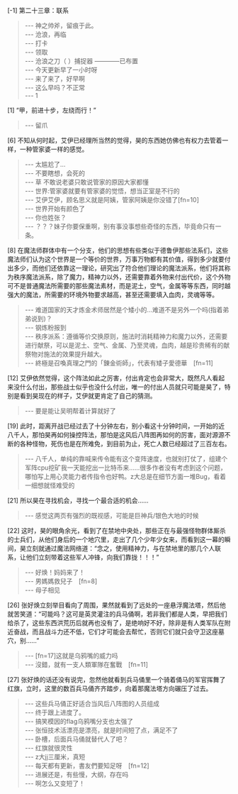 
[-1] 第二十三章：联系
>--- 神之帅斧，留痕于此。<br>
>--- 沧浪，再临<br>
>--- 打卡<br>
>--- 领取<br>
>--- 沧浪之刀（             ）捕捉器
                   ――――已布置<br>
>--- 今天更新早了一小时呀<br>
>--- 来了来了，好早啊<br>
>--- 这么早吗？不正常<br>
>--- 1<br>

[1] “甲，前进十步，左绕而行！”
>--- 留爪<br>

[6] 不知从何时起，艾伊已经理所当然的觉得，昊的东西她仿佛也有权力去管着一样，一种管家婆一样的感觉。
>--- 太尴尬了…<br>
>--- 不要瞎想，会死的<br>
>--- 草 不敢说老婆只敢说管家的原因大家都懂<br>
>--- 世界:管家婆就要有管家婆的觉悟，想当正室是不行的<br>
>--- 艾伊艾伊，顾名思义就是阿姨，管家阿姨是你没错了[fn=10]<br>
>--- 世界开始有颜色了<br>
>--- 你也姓张？<br>
>--- ？？？妹子你要保重啊，别有事没事想些奇怪的东西，毕竟命只有一条。<br>

[8] 在魔法师群体中有一个分支，他们的思想有些类似于德鲁伊那些法系们，这些魔法师们认为这个世界是一个等价的世界，万事万物都有其价值，得到多少就要付出多少，而他们还依靠这一理论，研究出了符合他们理论的魔法派系，他们将其称为秩序魔法派系，除了魔力，精神力以外，还需要靠着外物来付出代价，这个外物可不是普通魔法所需要的那些魔法素材，而是泥土，空气，金属等等东西，同时越强大的魔法，所需要的环境外物要求越高，甚至还需要填入血肉，灵魂等等。
>--- 难道国家的天才炼金术师居然是个矮小的…难道不是另外一个吗(指着弟弟说到)？<br>
>--- 钢炼粉报到<br>
>--- 秩序派系：遵循等价交换原则，施法时消耗精神力和魔力以外，还需要进行献祭，可以是泥土、空气、金属、乃至灵魂，血肉，越是珍贵稀有的献祭物对施法的效果提升越大。<br>
>--- 終極是召喚真理之門的「錬金術師」，代表有矮子愛德華　[fn=11]<br>

[12] 艾伊依然觉得，这个阵法如此之厉害，付出肯定也会非常大，既然凡人看起来没什么付出，那些战士似乎也没什么付出，唯一的付出人员就只可能是昊了，特别是看到昊现在的样子，艾伊就更肯定了自己的猜测。
>--- 要是能让吴明帮着计算就好了<br>

[19] 此时，距离开战已经过去了十分钟左右，别小看这十分钟时间，一开始的近八千人，那怕昊再如何操控阵法，那怕是这风后八阵图再如何的厉害，面对源源不断的各种怪物，死伤也是在所难免，到目前为止，死亡人数已经超过了三百左右。
>--- 八千人，单纯的靠喊来传令能有这个变阵速度，也就别打仗了，组建个军阵cpu挖矿我一天能挖出一比特币来……很多作者没有考虑到这个问题，哪怕写上用心灵能力者传指令也好鸭。z大总是在细节方面一堆Bug，看着一细想就怪难受的<br>

[21] 所以昊在寻找机会，寻找一个最合适的机会……
>--- 感觉这两页有强烈的既视感，可能是巨神兵/银色大地的时候<br>

[22] 这时，昊的眼角余光，看到了在禁地中央处，那些正在与最强怪物群体厮杀的士兵们，从他们身后的一个地穴里，走出了几个少年少女来，而看到这一幕的瞬间，昊立刻就通过魔法网络道：“念之，使用精神力，与在禁地里的那几个人联系，让他们立刻带着这些军人冲锋，向我们靠拢！！！”
>--- 好焕！妈妈来了！<br>
>--- 男媽媽救兒子　[fn=8]<br>
>--- 母子相见<br>

[26] 张好焕立刻举目看向了周围，果然就看到了远处的一座悬浮魔法塔，然后他就苦笑道：“可能吗？这可是英灵灌注的兵马俑啊，若非我们都是人类，早把我们给杀了，这些东西洪荒历后就再也没有了，是绝响好不好，除非是有人类军队在附近奋战，而且战斗力还不低，它们才可能会去帮忙，否则它们就只会守卫这座墓穴，别……”
>--- [fn=17]这就是乌鸦嘴的威力吗<br>
>--- 沒錯，就有一支人類軍隊在奮戰　[fn=11]<br>

[27] 张好焕的话还没有说完，忽然他就看到兵马俑里一个骑着俑马的军官挥舞了红旗，立时，这里的数百兵马俑齐齐踏步，向着那魔法塔方向碾压了过去。
>--- 这些兵马俑正好适合当风后八阵图的人员组成<br>
>--- 终于跟上进度了。<br>
>--- 搞笑模因的flag乌鸦嘴分支也太强了<br>
>--- 张恒技术活漂亮是漂亮，就是时间短了点，满足不了<br>
>--- 卧槽，后面兵马俑就替代人了吧？<br>
>--- 红旗就很灵性<br>
>--- z大jj三厘米，真短<br>
>--- 每天都有更新，書友們要知足呀　[fn=12]<br>
>--- 进展还是，有些慢，大纲，存在吗<br>
>--- 啊怎么又变短了！<br>
